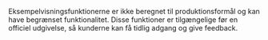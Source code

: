 Eksempelvisningsfunktionerne er ikke beregnet til produktionsformål og kan have begrænset funktionalitet. Disse funktioner er tilgængelige før en officiel udgivelse, så kunderne kan få tidlig adgang og give feedback.